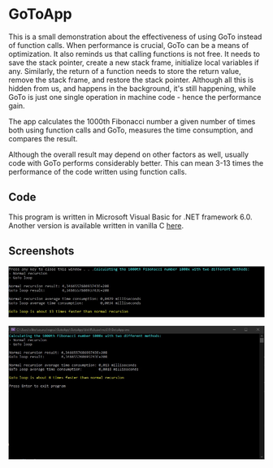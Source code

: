 # GoToApp

This is a small demonstration about the effectiveness of using GoTo instead of function calls.
When performance is crucial, GoTo can be a means of optimization.
It also reminds us that calling functions is not free.
It needs to save the stack pointer, create a new stack frame, initialize local variables if any.
Similarly, the return of a function needs to store the return value, remove the stack frame, and
restore the stack pointer. Although all this is hidden from us, and happens in the background,
it's still happening, while GoTo is just one single operation in machine code - hence the
performance gain.

The app calculates the 1000th Fibonacci number a given number of times both using function calls
and GoTo, measures the time consumption, and compares the result.

Although the overall result may depend on other factors as well, usually code with GoTo performs
considerably better. This can mean 3-13 times the performance of the code written using function
calls.

## Code

This program is written in Microsoft Visual Basic for .NET framework 6.0. Another version is
available written in vanilla C [here](https://github.com/auxiliaire/goto-c).

## Screenshots

![Output of the application](/GotoApp/Screenshots/goto-basic.jpg "GoTo performance comparison 1")

![The application window](/GotoApp/Screenshots/goto-basic-window.jpg "GoTo performance comparison 2")
